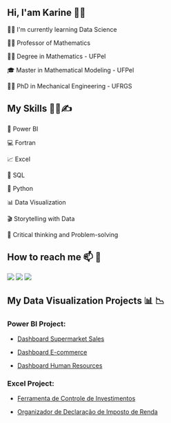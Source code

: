 ## Hi, I'am Karine 👋👋

👩‍💻 I'm currently learning Data Science

👩‍🏫 Professor of Mathematics

👩‍🎓 Degree in Mathematics - UFPel 

🎓 Master in Mathematical Modeling - UFPel

👩‍🔬 PhD in Mechanical Engineering - UFRGS

## My Skills 👩‍💻✍

🧮 Power BI

:computer: Fortran

📈 Excel

📜 SQL

🐍 Python

📊 Data Visualization

🎬 Storytelling with Data

🧠 Critical thinking and Problem-solving

## How to reach me 📫  :link:

<a href="https://www.linkedin.com/in/karinerui/" target="_blank"><img src="https://img.shields.io/badge/linkedin-%230077B5.svg?&style=for-the-badge&logo=linkedin&logoColor=white"/><a/>
 <a href = "mailto:karinerui@gmail.com"><img src="https://img.shields.io/badge/-Gmail-D14836?style=for-the-badge&logo=gmail&logoColor=white"></a>
 <a href = "https://lattes.cnpq.br/8025185963299489"><img src="https://img.shields.io/badge/-Lattes-3152A0?style=for-the-badge&logo=Lattes&logoColor=white" target="_blank"></a>

## My Data Visualization Projects 📊 :chart_with_downwards_trend:
  
### Power BI Project: 
 
 * [Dashboard Supermarket Sales](https://github.com/karinerui/Dashboard-Analise-de-Vendas)
 
 * [Dashboard E-commerce](https://github.com/karinerui/Dashboard_E-commerce)
 
  * [Dashboard Human Resources](https://github.com/karinerui/Dashboard_RH)

### Excel Project: 
 
 * [Ferramenta de Controle de Investimentos](https://github.com/karinerui/Dashboard-Analise-de-Vendas)
 
 * [Organizador de Declaração de Imposto de Renda](https://github.com/karinerui/Dashboard_E-commerce)


